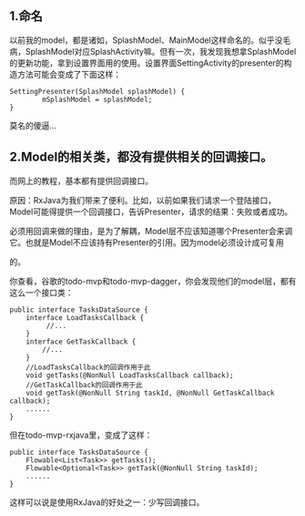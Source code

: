 ## 1.命名
以前我的model，都是诸如，SplashModel、MainModel这样命名的。似乎没毛病，SplashModel对应SplashActivity嘛。但有一次，我发现我想拿SplashModel的更新功能，拿到设置界面用的使用。设置界面SettingActivity的presenter的构造方法可能会变成了下面这样：
```
SettingPresenter(SplashModel splashModel) {
        mSplashModel = splashModel;
}
```
莫名的傻逼...

## 2.Model的相关类，都没有提供相关的回调接口。

而网上的教程，基本都有提供回调接口。

原因：RxJava为我们带来了便利。比如，以前如果我们请求一个登陆接口，Model可能得提供一个回调接口，告诉Presenter，请求的结果：失败或者成功。

必须用回调来做的理由，是为了解耦，Model层不应该知道哪个Presenter会来调它。也就是Model不应该持有Presenter的引用。因为model必须设计成可复用

的。

你查看，谷歌的todo-mvp和todo-mvp-dagger，你会发现他们的model层，都有这么一个接口类：
```
public interface TasksDataSource {
    interface LoadTasksCallback {
         //...
    }
    interface GetTaskCallback {
        //...
    }
    //LoadTasksCallback的回调作用于此
    void getTasks(@NonNull LoadTasksCallback callback);
    //GetTaskCallback的回调作用于此
    void getTask(@NonNull String taskId, @NonNull GetTaskCallback callback);
    ......
}
```
但在todo-mvp-rxjava里，变成了这样：
```
public interface TasksDataSource {
    Flowable<List<Task>> getTasks();
    Flowable<Optional<Task>> getTask(@NonNull String taskId);
    ......
}
```
这样可以说是使用RxJava的好处之一：少写回调接口。